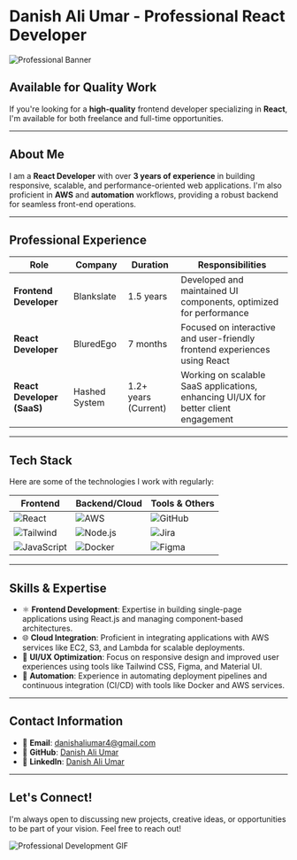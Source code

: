 # Danish Ali Umar - Professional React Developer

![Professional Banner](https://source.unsplash.com/featured/?technology,developer)

## Available for Quality Work

If you're looking for a **high-quality** frontend developer specializing in **React**, I'm available for both freelance and full-time opportunities.

---

## About Me

I am a **React Developer** with over **3 years of experience** in building responsive, scalable, and performance-oriented web applications. I'm also proficient in **AWS** and **automation** workflows, providing a robust backend for seamless front-end operations.

---

## Professional Experience

| Role                      | Company         | Duration          | Responsibilities                                      |
|----------------------------|-----------------|-------------------|------------------------------------------------------|
| **Frontend Developer**      | Blankslate      | 1.5 years         | Developed and maintained UI components, optimized for performance |
| **React Developer**         | BluredEgo       | 7 months          | Focused on interactive and user-friendly frontend experiences using React |
| **React Developer (SaaS)**  | Hashed System   | 1.2+ years (Current) | Working on scalable SaaS applications, enhancing UI/UX for better client engagement |

---

## Tech Stack

Here are some of the technologies I work with regularly:

| Frontend        | Backend/Cloud | Tools & Others  |
|-----------------|---------------|-----------------|
| ![React](https://img.shields.io/badge/React-61DAFB?style=for-the-badge&logo=react&logoColor=white)  | ![AWS](https://img.shields.io/badge/AWS-232F3E?style=for-the-badge&logo=amazon-aws&logoColor=white)  | ![GitHub](https://img.shields.io/badge/GitHub-181717?style=for-the-badge&logo=github&logoColor=white) |
| ![Tailwind](https://img.shields.io/badge/Tailwind_CSS-38B2AC?style=for-the-badge&logo=tailwind-css&logoColor=white) | ![Node.js](https://img.shields.io/badge/Node.js-339933?style=for-the-badge&logo=node-dot-js&logoColor=white) | ![Jira](https://img.shields.io/badge/Jira-0052CC?style=for-the-badge&logo=jira&logoColor=white) |
| ![JavaScript](https://img.shields.io/badge/JavaScript-F7DF1E?style=for-the-badge&logo=javascript&logoColor=black) | ![Docker](https://img.shields.io/badge/Docker-2496ED?style=for-the-badge&logo=docker&logoColor=white) | ![Figma](https://img.shields.io/badge/Figma-F24E1E?style=for-the-badge&logo=figma&logoColor=white) |

---

## Skills & Expertise

- ⚛️ **Frontend Development**: Expertise in building single-page applications using React.js and managing component-based architectures.
- 🌐 **Cloud Integration**: Proficient in integrating applications with AWS services like EC2, S3, and Lambda for scalable deployments.
- 🎨 **UI/UX Optimization**: Focus on responsive design and improved user experiences using tools like Tailwind CSS, Figma, and Material UI.
- 🚀 **Automation**: Experience in automating deployment pipelines and continuous integration (CI/CD) with tools like Docker and AWS services.

---

## Contact Information

- 📧 **Email**: [danishaliumar4@gmail.com](mailto:danishaliumar4@gmail.com)
- 🐙 **GitHub**: [Danish Ali Umar](https://github.com/DanishAliUmar)
- 💼 **LinkedIn**: [Danish Ali Umar](https://www.linkedin.com/in/danish-umar/)

---

## Let's Connect!

I'm always open to discussing new projects, creative ideas, or opportunities to be part of your vision. Feel free to reach out!

![Professional Development GIF](https://media.giphy.com/media/xT9IgzoKnwFNmISR8I/giphy.gif)
